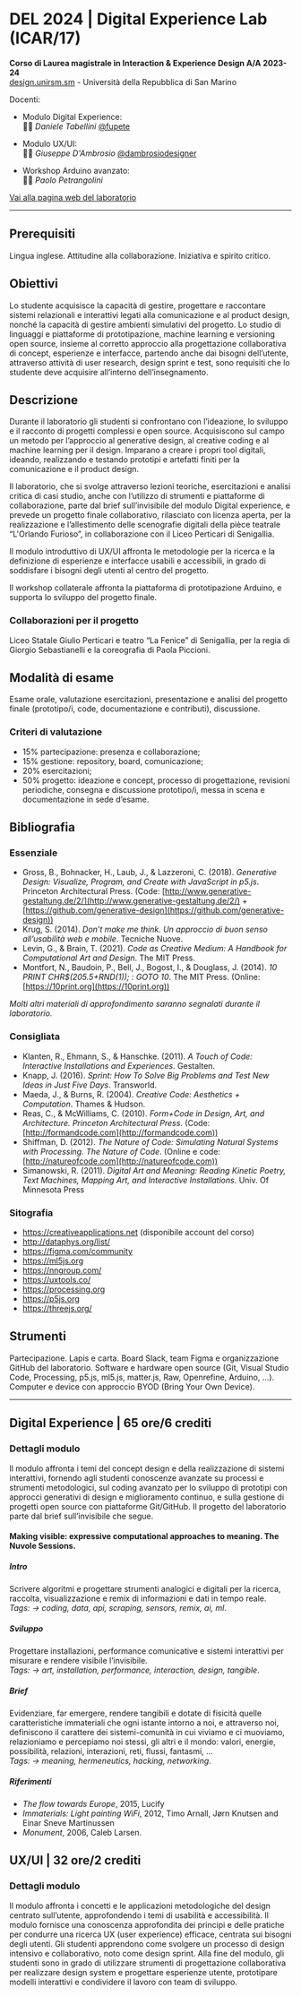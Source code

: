 # DEL 2024 | Digital Experience Lab (ICAR/17)

**Corso di Laurea magistrale in Interaction & Experience Design A/A 2023-24**   
[design.unirsm.sm](http://design.unirsm.sm) - Università della Repubblica di San Marino

Docenti: 
- Modulo Digital Experience:  
👨‍🏫 _Daniele Tabellini_ [@fupete](http://github.com/fupete)
  
- Modulo UX/UI:  
👨‍🏫 _Giuseppe D'Ambrosio_ [@dambrosiodesigner](http://github.com/dambrosiodesigner) 

- Workshop Arduino avanzato:   
👨‍🏫 _Paolo Petrangolini_ 

[Vai alla pagina web del laboratorio](https://design.unirsm.sm/courses/digital-experience-lab/)

---

## Prerequisiti 
Lingua inglese. Attitudine alla collaborazione. Iniziativa e spirito critico.

## Obiettivi 
Lo studente acquisisce la capacità di gestire, progettare e raccontare sistemi relazionali e interattivi legati alla comunicazione e al product design, nonché la capacità di gestire ambienti simulativi del progetto. Lo studio di linguaggi e piattaforme di prototipazione, machine learning e versioning open source, insieme al corretto approccio alla progettazione collaborativa di concept, esperienze e interfacce, partendo anche dai bisogni dell’utente, attraverso attività di user research, design sprint e test, sono requisiti che lo studente deve acquisire all’interno dell’insegnamento.

## Descrizione
Durante il laboratorio gli studenti si confrontano con l’ideazione, lo sviluppo e il racconto di progetti complessi e open source. Acquisiscono sul campo un metodo per l’approccio al generative design, al creative coding e al machine learning per il design. Imparano a creare i propri tool digitali, ideando, realizzando e testando prototipi e artefatti finiti per la comunicazione e il product design. 

Il laboratorio, che si svolge attraverso lezioni teoriche, esercitazioni e analisi critica di casi studio, anche con l’utilizzo di strumenti e piattaforme di collaborazione, parte dal brief sull’invisibile del modulo Digital experience, e prevede un progetto finale collaborativo, rilasciato con licenza aperta, per la realizzazione e l’allestimento delle scenografie digitali della pièce teatrale “L'Orlando Furioso”, in collaborazione con il Liceo Perticari di Senigallia.  

Il modulo introduttivo di UX/UI affronta le metodologie per la ricerca e la definizione di esperienze e interfacce usabili e accessibili, in grado di soddisfare i bisogni degli utenti al centro del progetto.

Il workshop collaterale affronta la piattaforma di prototipazione Arduino, e supporta lo sviluppo del progetto finale. 

### Collaborazioni per il progetto
Liceo Statale Giulio Perticari e teatro “La Fenice” di Senigallia, per la regia di Giorgio Sebastianelli e la coreografia di Paola Piccioni.

## Modalità di esame
Esame orale, valutazione esercitazioni, presentazione e analisi del progetto finale (prototipo/i, code, documentazione e contributi), discussione.

### Criteri di valutazione
- 15% partecipazione: presenza e collaborazione;
- 15% gestione: repository, board, comunicazione;
- 20% esercitazioni;
- 50% progetto: ideazione e concept, processo di progettazione, revisioni periodiche, consegna e discussione prototipo/i, messa in scena e documentazione in sede d’esame.

## Bibliografia

### Essenziale

- Gross, B., Bohnacker, H., Laub, J., & Lazzeroni, C. (2018). _Generative Design: Visualize, Program, and Create with JavaScript in p5.js_. Princeton Architectural Press. (Code: [http://www.generative-gestaltung.de/2/](http://www.generative-gestaltung.de/2/) + [https://github.com/generative-design](https://github.com/generative-design))
- Krug, S. (2014). _Don’t make me think. Un approccio di buon senso all’usabilità web e mobile_. Tecniche Nuove.
- Levin, G., & Brain, T. (2021). _Code as Creative Medium: A Handbook for Computational Art and Design_. The MIT Press.
- Montfort, N., Baudoin, P., Bell, J., Bogost, I., & Douglass, J. (2014). _10 PRINT CHR$(205.5+RND(1)); : GOTO 10_. The MIT Press. (Online: [https://10print.org](https://10print.org))

_Molti altri materiali di approfondimento saranno segnalati durante il laboratorio._

### Consigliata

- Klanten, R., Ehmann, S., & Hanschke. (2011). _A Touch of Code: Interactive Installations and Experiences_. Gestalten.
- Knapp, J. (2016). _Sprint: How To Solve Big Problems and Test New Ideas in Just Five Days_. Transworld.
- Maeda, J., & Burns, R. (2004). _Creative Code: Aesthetics + Computation_. Thames & Hudson.
- Reas, C., & McWilliams, C. (2010). _Form+Code in Design, Art, and Architecture. Princeton Architectural Press_. (Code: [http://formandcode.com](http://formandcode.com))
- Shiffman, D. (2012). _The Nature of Code: Simulating Natural Systems with Processing. The Nature of Code_. (Online e code: [http://natureofcode.com](http://natureofcode.com))
- Simanowski, R. (2011). _Digital Art and Meaning: Reading Kinetic Poetry, Text Machines, Mapping Art, and Interactive Installations_. Univ. Of Minnesota Press

### Sitografia

- https://creativeapplications.net (disponibile account del corso)
- http://dataphys.org/list/
- https://figma.com/community
- https://ml5js.org
- https://nngroup.com/
- https://uxtools.co/
- https://processing.org
- https://p5js.org
- https://threejs.org/

## Strumenti
Partecipazione. Lapis e carta. Board Slack, team Figma e organizzazione GitHub del laboratorio. Software e hardware open source (Git, Visual Studio Code, Processing, p5.js, ml5.js, matter.js, Raw, Openrefine, Arduino, …). Computer e device con approccio BYOD (Bring Your Own Device).

-----

## Digital Experience | 65 ore/6 crediti

### Dettagli modulo
Il modulo affronta i temi del concept design e della realizzazione di sistemi interattivi, fornendo agli studenti conoscenze avanzate su processi e strumenti metodologici, sul coding avanzato per lo sviluppo di prototipi con approcci generativi di design e miglioramento continuo, e sulla gestione di progetti open source con piattaforme Git/GitHub. Il progetto del laboratorio parte dal brief sull’invisibile che segue. 

#### Making visible: expressive computational approaches to meaning. The Nuvole Sessions. 

##### Intro 
Scrivere algoritmi e progettare strumenti analogici e digitali per la ricerca, raccolta, visualizzazione e remix di informazioni e dati in tempo reale.  
_Tags: → coding, data, api, scraping, sensors, remix, ai, ml_.

##### Sviluppo
Progettare installazioni, performance comunicative e sistemi interattivi per misurare e rendere visibile l’invisibile.  
_Tags: → art, installation, performance, interaction, design, tangible_.

##### Brief 
Evidenziare, far emergere, rendere tangibili e dotate di fisicità quelle caratteristiche immateriali che ogni istante intorno a noi, e attraverso noi, definiscono il carattere dei sistemi-comunità in cui viviamo e ci muoviamo, relazioniamo e percepiamo noi stessi, gli altri e il mondo: valori, energie, possibilità, relazioni, interazioni, reti, flussi, fantasmi, …  
_Tags: → meaning, hermeneutics, hacking, networking_.

##### Riferimenti
- _The flow towards Europe_, 2015, Lucify
- _Immaterials: Light painting WiFi_, 2012, Timo Arnall, Jørn Knutsen and Einar Sneve Martinussen
- _Monument_, 2006, Caleb Larsen.

## UX/UI | 32 ore/2 crediti

### Dettagli modulo
Il modulo affronta i concetti e le applicazioni metodologiche del design centrato sull’utente, approfondendo i temi di usabilità e accessibilità. Il modulo fornisce una conoscenza approfondita dei principi e delle pratiche per condurre una ricerca UX (user experience) efficace, centrata sui bisogni degli utenti. Gli studenti apprendono come svolgere un processo di design intensivo e collaborativo, noto come design sprint. Alla fine del modulo, gli studenti sono in grado di utilizzare strumenti di progettazione collaborativa per realizzare design system e progettare esperienze utente, prototipare modelli interattivi e condividere il lavoro con team di sviluppo.
